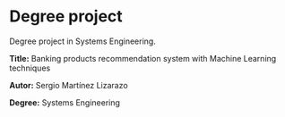 # Degree project
Degree project in Systems Engineering.

**Title:** Banking products recommendation system with Machine Learning techniques

**Autor:** Sergio Martínez Lizarazo

**Degree:** Systems Engineering


